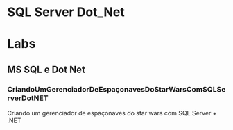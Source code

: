 # SQL Server Dot_Net
# Labs

## MS SQL e Dot Net

### CriandoUmGerenciadorDeEspaçonavesDoStarWarsComSQLServerDotNET

Criando um gerenciador de espaçonaves do star wars com SQL Server + .NET






